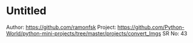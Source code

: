 # Untitled

Author: https://github.com/ramonfsk
Project: https://github.com/Python-World/python-mini-projects/tree/master/projects/convert_Imgs
SR No: 43